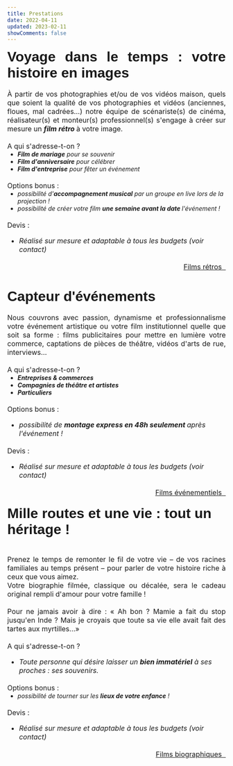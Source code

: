 ```yaml
---
title: Prestations
date: 2022-04-11
updated: 2023-02-11
showComments: false
---
```

<p style='margin:0cm;font-size:16px;text-align:justify;'><strong><span style='font-size:32px;font-family:"Linus",sans-serif;'>Voyage dans le temps&nbsp;: votre histoire en images</span></strong></p>
<p style='margin:0cm;font-size:16px;text-align:justify;'>&nbsp; &nbsp; &nbsp; &nbsp; &nbsp; &nbsp;&nbsp;</p>
<p style='margin:0cm;font-size:16px;text-align:justify;'>&Agrave; partir de vos photographies et/ou de vos vid&eacute;os maison, quels que soient la qualit&eacute; de vos photographies et vid&eacute;os (anciennes, floues, mal cadr&eacute;es&hellip;) notre &eacute;quipe de sc&eacute;nariste(s) de cin&eacute;ma, r&eacute;alisateur(s) et monteur(s) professionnel(s) s&apos;engage &agrave; cr&eacute;er sur mesure un <strong><em>film r&eacute;tro&nbsp;</em></strong>&agrave; votre image.</p>
<p style='margin:0cm;font-size:16px;'>&nbsp;</p>
<p style='margin:0cm;font-size:16px;'><strong><em></em></strong>A qui s&apos;adresse-t-on ?</p>
<ul style="margin:0cm;list-style-type: disc;">
    <li><strong><em><span >Film de mariage</span></em></strong><em><span >&nbsp;pour se souvenir</span></em></li>
    <li><strong><em><span >Film d&apos;anniversaire</span></em></strong><em><span >&nbsp;pour c&eacute;l&eacute;brer&nbsp;</span></em></li>
    <li><strong><em><span >Film d&apos;entreprise</span></em></strong><em><span >&nbsp;pour f&ecirc;ter un &eacute;v&eacute;nement</span></em></li>
</ul>
<p style='margin:0cm;font-size:16px;'>&nbsp;</p>
<p style='margin:0cm;font-size:16px;'>Options bonus :</p>
<ul style="margin:0cm;list-style-type: disc;">
    <li><em><span >possibilit&eacute; d&apos;<strong>accompagnement musical</strong> par un groupe en live lors de la projection !</span></em></li>
    <li><em><span >possibilit&eacute; de cr&eacute;er votre film <strong><b>une semaine avant la date&nbsp;</b></strong>l&apos;&eacute;v&eacute;nement&nbsp;!</span></em></li>
</ul>
<p style='margin:0cm;font-size:16px;text-align:justify;'>&nbsp;</p>
<p style='margin:0cm;font-size:16px;text-align:justify;'>Devis :</p>
<div style='margin:0cm;font-size:16px;'>
    <ul style="margin-bottom:0cm;list-style-type: disc;">
        <li style='margin:0cm;font-size:16px;'><em><span >R&eacute;alis&eacute; sur mesure et adaptable &agrave; tous les budgets (voir contact)</span></em></li>
    </ul>
</div>
<p style='margin:0cm;font-size:16px;text-align:justify;'><em>&nbsp;</em></p>
<p style='margin:0cm;font-size:16px;text-align:right;'><a class="previous" href="/tags/retro">Films r&eacute;tros&nbsp;&nbsp;<i class="fas fa-arrow-right"></i></a></p>
<p style='margin:0cm;font-size:16px;'>&nbsp;</p>
<p style='margin:0cm;font-size:16px;'>&nbsp;</p>
<p style='margin:0cm;font-size:16px;text-align:justify;'><strong><span style='font-size:32px;font-family:"Linus",sans-serif;'>Capteur d&apos;&eacute;v&eacute;nements</span></strong></p>
<p style='margin:0cm;font-size:16px;text-align:justify;'>&nbsp; &nbsp; &nbsp; &nbsp; &nbsp; &nbsp;&nbsp;</p>
<p style='margin:0cm;font-size:16px;text-align:justify;'>Nous couvrons avec passion, dynamisme et professionnalisme votre &eacute;v&eacute;nement artistique ou votre film institutionnel quelle que soit sa forme : films publicitaires pour mettre en lumi&egrave;re votre commerce, captations de pi&egrave;ces de th&eacute;&acirc;tre, vid&eacute;os d&apos;arts de rue, interviews&hellip;</p>
<p style='margin:0cm;font-size:16px;text-align:justify;'>&nbsp;</p>
<p style='margin:0cm;font-size:16px;'><strong><em></em></strong>A qui s&apos;adresse-t-on ?</p>
<ul style="margin:0cm;list-style-type: disc;">
    <li><strong><em><span >Entreprises &amp; commerces</span></em></strong></li>
    <li><strong><em><span >Compagnies de th&eacute;&acirc;tre et artistes&nbsp;</span></em></strong></li>
    <li><strong><em><span >Particuliers</span></em></strong></li>
</ul>
<p style='margin:0cm;font-size:16px;'>&nbsp;</p>
<p style='margin:0cm;font-size:16px;'>Options bonus :</p>
<div style='margin:0cm;font-size:16px;'>
    <ul style="margin-bottom:0cm;list-style-type: disc;">
        <li style='margin:0cm;font-size:16px;'><em><span >possibilit&eacute; de <strong><b>montage express en 48h seulement&nbsp;</b></strong>apr&egrave;s l&apos;&eacute;v&eacute;nement !</span></em></li>
    </ul>
</div>
<p style='margin:0cm;font-size:16px;text-align:justify;'>&nbsp;</p>
<p style='margin:0cm;font-size:16px;text-align:justify;'>Devis :</p>
<div style='margin:0cm;font-size:16px;'>
    <ul style="margin-bottom:0cm;list-style-type: disc;">
        <li style='margin:0cm;font-size:16px;'><em><span >R&eacute;alis&eacute; sur mesure et adaptable &agrave; tous les budgets (voir contact)</span></em></li>
    </ul>
</div>
<p style='margin:0cm;font-size:16px;text-align:justify;'><em>&nbsp;</em></p>
<p style='margin:0cm;font-size:16px;text-align:right;'><a class="previous" href="/tags/evenement">Films &eacute;v&eacute;nementiels&nbsp;&nbsp;<i class="fas fa-arrow-right"></i></a></p>
<p style='margin:0cm;font-size:16px;'>&nbsp;</p>
<p style='margin:0cm;font-size:16px;'><strong><span style='font-size:32px;font-family:"Linus",sans-serif;'>Mille routes et une vie&nbsp;: tout un h&eacute;ritage&nbsp;!</span></strong></p>
<p style='margin:0cm;font-size:16px;'>&nbsp;</p>
<p style='margin:0cm;font-size:16px;'>&nbsp;</p>
<p style='margin:0cm;font-size:16px;text-align:justify;'>Prenez le temps de remonter le fil de votre vie &ndash; de vos racines familiales au temps pr&eacute;sent &ndash; pour parler de votre histoire riche &agrave; ceux que vous aimez.</p>
<p style='margin:0cm;font-size:16px;text-align:justify;'>Votre biographie film&eacute;e, classique ou d&eacute;cal&eacute;e, sera le cadeau original rempli d&apos;amour pour votre famille !</p>
<p style='margin:0cm;font-size:16px;text-align:justify;'>&nbsp;</p>
<p style='margin:0cm;font-size:16px;text-align:justify;'>Pour ne jamais avoir &agrave; dire : &laquo; Ah bon ? Mamie a fait du stop jusqu&apos;en Inde ? Mais je croyais que toute sa vie elle avait fait des tartes aux myrtilles...&raquo;</p>
<p style='margin:0cm;font-size:16px;text-align:justify;'>&nbsp;</p>
<p style='margin:0cm;font-size:16px;'><strong><em></em></strong>A qui s&apos;adresse-t-on ?</p>
<div style='margin:0cm;font-size:16px;'>
    <ul style="margin-bottom:0cm;list-style-type: disc;">
        <li style='margin:0cm;font-size:16px;'><em><span >Toute personne qui d&eacute;sire laisser un <strong>bien immat&eacute;riel</strong> &agrave; ses proches : ses souvenirs.</span></em></li>
    </ul>
</div>
<p style='margin:0cm;font-size:16px;'>&nbsp;</p>
<p style='margin:0cm;font-size:16px;'>Options bonus :</p>
<ul style="margin:0cm;list-style-type: disc;">
    <li><em><span >possibilit&eacute; de tourner sur les <strong>lieux de votre enfance</strong> !</span></em></li>
</ul>
<p style='margin:0cm;font-size:16px;text-align:justify;'>&nbsp;</p>
<p style='margin:0cm;font-size:16px;text-align:justify;'>Devis :</p>
<div style='margin:0cm;font-size:16px;'>
    <ul style="margin-bottom:0cm;list-style-type: disc;">
        <li style='margin:0cm;font-size:16px;'><em><span >R&eacute;alis&eacute; sur mesure et adaptable &agrave; tous les budgets (voir contact)</span></em></li>
    </ul>
</div>
<p style='margin:0cm;font-size:16px;text-align:justify;'><em>&nbsp;</em></p>
<p style='margin:0cm;font-size:16px;text-align:right;'><a class="previous" href="/tags/biographie">Films biographiques&nbsp;&nbsp;<i class="fas fa-arrow-right"></i></a></p>